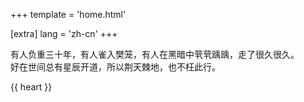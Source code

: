 +++
template = 'home.html'

[extra]
lang = 'zh-cn'
+++

有人负重三十年，有人雀入樊笼，有人在黑暗中茕茕踽踽，走了很久很久。  
好在世间总有星辰开道，所以荆天棘地，也不枉此行。  

{{ heart }}
